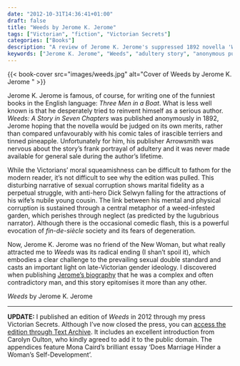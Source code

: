 ```yaml
---
date: "2012-10-31T14:36:41+01:00"
draft: false
title: "Weeds by Jerome K. Jerome"
tags: ["Victorian", "fiction", "Victorian Secrets"]
categories: ["Books"]
description: "A review of Jerome K. Jerome's suppressed 1892 novella 'Weeds: A Story in Seven Chapters,' his anonymous attempt at serious literature featuring adultery and sexual corruption. Discover how this dark tale challenges Victorian sexual double standards with its radical ending."
keywords: ["Jerome K. Jerome", "Weeds", "adultery story", "anonymous publication", "sexual double standard", "fin de siècle", "Victorian censorship"]
---
```


{{< book-cover src="images/weeds.jpg" alt="Cover of Weeds by Jerome K. Jerome " >}}

Jerome K. Jerome is famous, of course, for writing one of the funniest books in the English language: _Three Men in a Boat_. What is less well known is that he desperately tried to reinvent himself as a serious author. _Weeds: A Story in Seven Chapters_ was published anonymously in 1892, Jerome hoping that the novella would be judged on its own merits, rather than compared unfavourably with his comic tales of irascible terriers and tinned pineapple. Unfortunately for him, his publisher Arrowsmith was nervous about the story’s frank portrayal of adultery and it was never made available for general sale during the author’s lifetime.

While the Victorians’ moral squeamishness can be difficult to fathom for the modern reader, it’s not difficult to see why the edition was pulled. This disturbing narrative of sexual corruption shows marital fidelity as a perpetual struggle, with anti-hero Dick Selwyn falling for the attractions of his wife’s nubile young cousin. The link between his mental and physical corruption is sustained through a central metaphor of a weed-infested garden, which perishes through neglect (as predicted by the lugubrious narrator). Although there is the occasional comedic flash, this is a powerful evocation of _fin-de-siècle_ society and its fears of degeneration.

Now, Jerome K. Jerome was no friend of the New Woman, but what really attracted me to _Weeds_ was its radical ending (I shan’t spoil it), which embodies a clear challenge to the prevailing sexual double standard and casts an important light on late-Victorian gender ideology. I discovered when publishing [Jerome’s biography](/posts/below-the-fairy-city/) that he was a complex and often contradictory man, and this story epitomises it more than any other.

_Weeds_ by Jerome K. Jerome

---

**UPDATE:** I published an edition of _Weeds_ in 2012 through my press Victorian Secrets. Although I’ve now closed the press, you can [access the edition through Text Archive](https://archive.org/details/9781906469405). It includes an excellent introduction from Carolyn Oulton, who kindly agreed to add it to the public domain. The appendices feature Mona Caird’s brilliant essay ‘Does Marriage Hinder a Woman’s Self-Development’.